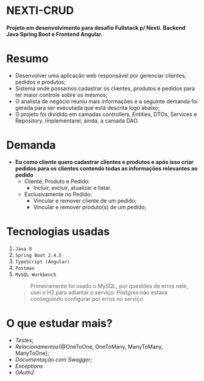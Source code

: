 # NEXTI-CRUD
#### Projeto em desenvolvimento para desafio Fullstack p/ Nexti. Backend Java Spring Boot e Frontend Angular.

# Resumo

- Desenvolver uma aplicação web responsável por gerenciar clientes, pedidos e produtos;
- Sistema onde possamos cadastrar os clientes, produtos e pedidos para ter maior controle sobre os mesmos;
- O analista de negócio reuniu mais informações e a seguinte demanda foi gerada para ser executada que está descrita logo abaixo;
- O projeto foi dividido em camadas controllers, Entities, DTOs, Services e Repository. Implementarei, ainda, a camada DAO.

# Demanda

- **Eu como cliente quero cadastrar clientes e produtos e após isso criar pedidos para os clientes contendo todas as informações relevantes ao pedido**
  - Cliente, Produto e Pedido:
    - Incluir, excluir, atualizar e listar.
  - Exclusivamente no Pedido:
    - Vincular e remover cliente de um pedido;
    - Vincular e remover produto(s) de um pedido;

# Tecnologias usadas

1. `Java 8`
2. `Spring Boot 2.4.5`
3. `TypeScript (Angular)`
4. `Postman`
5. `MySQL Workbench`
   > Primeiramente foi usado o MySQL, por questões de erros nele, usei o H2 para adiantar o serviço. Postgres não estava conseguindo configurar por erros no serviço.
  
# O que estudar mais?

- *Testes*;
- *Relacionamentos*(@OneToOne, OneToMany, ManyToMany, ManyToOne);
- *Documentação com Swagger*;
- *Exceptions*
- *OAuth2*
